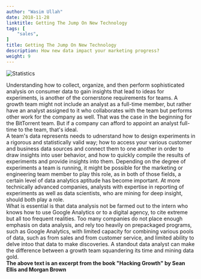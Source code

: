```yaml
---
author: "Wasim Ullah"
date: 2018-11-28
linktitle: Getting The Jump On New Technology
tags: [
    "sales",
]
title: Getting The Jump On New Technology
description: How new data impact your marketing progress?
weight: 9
---
```


![Statistics](/images/stats.jpg)

Understanding how to collect, organize, and then perform sophisticated analysis on consumer data to gain insights that lead to ideas for experiments, is another of the cornerstone requirements for teams. A growth team might not include an analyst as a full-time member, but rather have an analyst assigned to it who collaborates with the team but performs other work for the company as well. That was the case in the beginning for the BitTorrent team. But if a company can afford to appoint an analyst full-time to the team, that's ideal.<br>
A team's data represents needs to udnerstand how to design experiments in a rigorous and statistically valid way; how to access your various customer and business data sources and connect them to one another in order to draw insights into user behavior, and how to quickly compile the results of experiments and provide insights into them. Depending on the degree of experiments a team is running, it might be possible for the marketing or engineering team member to play this role, as in both of those fields, a certain level of data analytics aptitude has become important. At more technically advanced companies, analysts with expertise in reporting of experiments as well as data scientists, who are mining for deep insight, should both play a role.<br>
What is essential is that data analysis not be farmed out to the intern who knows how to use Google Analytics or to a digital agency, to cite extreme but all too frequent realities. Too many companies do not place enough emphasis on data analysis, and rely too heavily on prepackaged programs, such as Google Analytics, with limited capacity for combining various pools of data, such as from sales and from customer service, and limited ability to delve intoo that data to make discoveries. A standout data analyst can make the difference between a growth team squandering its time and mining data gold.<br>
<b>The above text is an excerpt from the book "Hacking Growth" by Sean Ellis and Morgan Brown</b>
